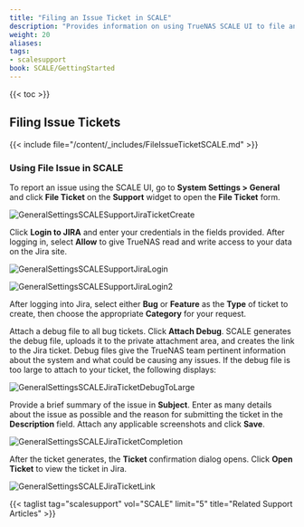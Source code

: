 ```yaml
---
title: "Filing an Issue Ticket in SCALE"
description: "Provides information on using TrueNAS SCALE UI to file an issue ticket in Jira."
weight: 20
aliases:
tags:
- scalesupport
book: SCALE/GettingStarted
---
```



{{< toc >}}


## Filing Issue Tickets

{{< include file="/content/_includes/FileIssueTicketSCALE.md" >}}

### Using File Issue in SCALE

To report an issue using the SCALE UI, go to **System Settings > General** and click **File Ticket** on the **Support** widget to open the **File Ticket** form.

![GeneralSettingsSCALESupportJiraTicketCreate](/images/SCALE/SystemSettings/GeneralSettingsSCALEJiraTicketCreate.png "SCALE General Settings Jira Ticket Creation")

Click **Login to JIRA** and enter your credentials in the fields provided.
After logging in, select **Allow** to give TrueNAS read and write access to your data on the Jira site.

![GeneralSettingsSCALESupportJiraLogin](/images/SCALE/Login/GeneralSettingsSCALESupportJiraLogin.png "SCALE General Settings Jira Login")

![GeneralSettingsSCALESupportJiraLogin2](/images/SCALE/Login/GeneralSettingsSCALESupportJiraLogin2.png "SCALE General Settings Jira Login Token")

After logging into Jira, select either **Bug** or **Feature** as the **Type** of ticket to create, then choose the appropriate **Category** for your request.

Attach a debug file to all bug tickets.
Click **Attach Debug**. SCALE generates the debug file, uploads it to the private attachment area, and creates the link to the Jira ticket. Debug files give the TrueNAS team pertinent information about the system and what could be causing any issues.
If the debug file is too large to attach to your ticket, the following displays:

![GeneralSettingsSCALEJiraTicketDebugToLarge](/images/SCALE/SystemSettings/GeneralSettingsSCALEJiraTicketDebugToLarge.png "SCALE General Settings Debug To Large To Attach")  

Provide a brief summary of the issue in **Subject**.
Enter as many details about the issue as possible and the reason for submitting the ticket in the **Description** field.
Attach any applicable screenshots and click **Save**.

![GeneralSettingsSCALEJiraTicketCompletion](/images/SCALE/SystemSettings/GeneralSettingsSCALEJiraTicketCompletion.png "SCALE General Settings Jira Ticket Completion")

After the ticket generates, the **Ticket** confirmation dialog opens. Click **Open Ticket** to view the ticket in Jira.

![GeneralSettingsSCALEJiraTicketLink](/images/SCALE/SystemSettings/GeneralSettingsSCALEJiraTicketLink.png "SCALE General Settings Jira Ticket Link")

{{< taglist tag="scalesupport" vol="SCALE" limit="5" title="Related Support Articles" >}}
